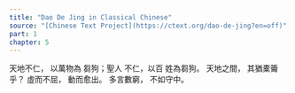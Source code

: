 ```yaml
---
title: "Dao De Jing in Classical Chinese"
source: "[Chinese Text Project](https://ctext.org/dao-de-jing?en=off)"
part: 1
chapter: 5
---
```

天地不仁，
以萬物為
芻狗；聖人
不仁，以百
姓為芻狗。
天地之間，
其猶橐籥乎？
虛而不屈，
動而愈出。
多言數窮，
不如守中。